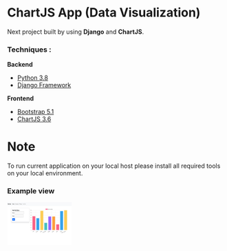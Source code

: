 

# ChartJS App (Data Visualization)

Next project built by  using **Django** and **ChartJS**.
### Techniques :
**Backend**
* [Python 3.8](https://www.python.org/)
* [Django Framework](https://www.djangoproject.com/)

**Frontend**
* [Bootstrap 5.1](https://getbootstrap.com/)
* [ChartJS 3.6](https://www.chartjs.org/docs/latest/)


# Note

To run current application on your local host please install all required tools on your local environment. 

### Example view

<img src="https://github.com/barkhayot/chartjs_django/blob/main/screencapture-localhost-8000-home-2021-11-27-12_39_49.jpg" data-canonical-src="https://github.com/barkhayot/chartjs_django/blob/main/screencapture-localhost-8000-home-2021-11-27-12_39_49.jpg" width="150" height="100" />




